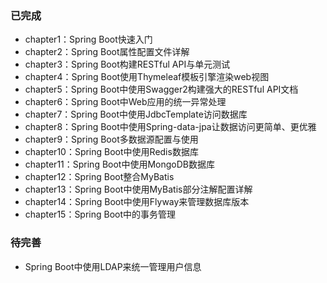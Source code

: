 ### 已完成
* chapter1：Spring Boot快速入门
* chapter2：Spring Boot属性配置文件详解
* chapter3：Spring Boot构建RESTful API与单元测试
* chapter4：Spring Boot使用Thymeleaf模板引擎渲染web视图
* chapter5：Spring Boot中使用Swagger2构建强大的RESTful API文档
* chapter6：Spring Boot中Web应用的统一异常处理
* chapter7：Spring Boot中使用JdbcTemplate访问数据库
* chapter8：Spring Boot中使用Spring-data-jpa让数据访问更简单、更优雅
* chapter9：Spring Boot多数据源配置与使用
* chapter10：Spring Boot中使用Redis数据库
* chapter11：Spring Boot中使用MongoDB数据库
* chapter12：Spring Boot整合MyBatis
* chapter13：Spring Boot中使用MyBatis部分注解配置详解
* chapter14：Spring Boot中使用Flyway来管理数据库版本
* chapter15：Spring Boot中的事务管理

### 待完善
* Spring Boot中使用LDAP来统一管理用户信息








